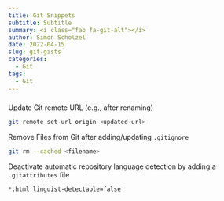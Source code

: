 ```yaml
---
title: Git Snippets
subtitle: Subtitle
summary: <i class="fab fa-git-alt"></i>
author: Simon Schölzel
date: 2022-04-15
slug: git-gists
categories:
  - Git
tags:
  - Git
---
```


### <i class="fab fa-git-alt"></i>

Update Git remote URL (e.g., after renaming)
```bash
git remote set-url origin <updated-url>
```

Remove Files from Git after adding/updating `.gitignore`
```bash
git rm --cached <filename>
```

Deactivate automatic repository language detection by adding a `.gitattributes` file
```bash
*.html linguist-detectable=false
```
